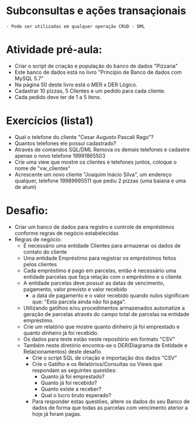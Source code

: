# Subconsultas e ações transaçionais
	- Pode ser utilizadas em qualquer operação CRUD - DML
# Atividade pré-aula:
- Criar o script de criação e população do banco de dados "Pizzaria"
- Este banco de dados está no livro "Princípio de Banco de dados com MySQL 5.7"
- Na página 50 deste livro está o MER x DER Lógico.
- Cadastrar 10 pizzas, 5 Clientes e um pedido para cada cliente.
- Cada pedido deve ter de 1 a 5 ítens.

# Exercícios (lista1)
- Qual o telefone do cliente "Cesar Augusto Pascali Rago"?
- Quantos telefones ele possui cadastrado?
- Através de comandos SQL/DML Remova os demais telefones e cadastre apenas o novo telefone 19991865503
- Crie uma view que mostre os clientes e telefones juntos, coloque o nome de "vw_clientes"
- Acrescente um novo cliente "Joaquim Inácio Silva", um endereço qualquer, telefone 19989995511 que pediu 2 pizzas (uma baiana e uma de atum)

# Desafio:
- Criar um banco de dados para registro e controle de empréstimos conforme regras de negócio estabelecidas
- Regras de negócio:
	- É necessário uma entidade Clientes para armazenar os dados de contato do cliente
	- Uma entidade Empréstimo para registrar os empréstimos feitos pelos clientes
	- Cada empréstimo é pago em parcelas, então é necessário uma entidade parcelas que faça relação com o empréstimo e o cliente.
	- A entidade parcelas deve possuir as datas de vencimento, pagamento, valor previsto e valor recebido
		- a data de pagamento e o valor recebido quando nulos significam que: "Esta parcela ainda não foi paga".
	- Utilizando gatilhos e/ou procedimentos armazenados automatize a geração de parcelas através do campo total de parcelas na entidade empréstimo.
	- Crie um relatório que mostre quanto dinheiro já foi emprestado e quanto dinheiro já foi recebido.
	- Os dados para teste estão neste repositório em formato "CSV"
	- Também neste diretório encontra-se o DER(Diagrama de Entidade e Relacionamentos) deste desafio
		- Crie o script SQL de criação e importação dos dados "CSV"
		- Crie o Gatilho e os Relatórios/Consultas ou Views que respondam as seguintes questões:
			- Quanto já foi emprestado?
			- Quanto já foi recebido?
			- Quanto existe a receber?
			- Qual o lucro bruto esperado?
		- Para responder estas questões, altere os dados do seu Banco de dados de forma que todas as parcelas com vencimento aterior a hoje já foram pagas.